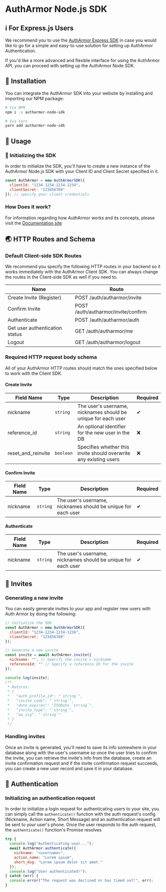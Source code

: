# AuthArmor Node.js SDK

## ℹ For Express.js Users

We recommend you to use the [AuthArmor Express SDK](https://github.com/AuthArmor/autharmor-express-sdk) in case you would like to go for a simple and easy-to-use solution for setting up AuthArmor Authentication.

If you'd like a more advanced and flexible interface for using the AuthArmor API, you can proceed with setting up the AuthArmor Node SDK.

## 🏁 Installation

You can integrate the AuthArmor SDK into your website by installing and importing our NPM package:

```bash
# Via NPM
npm i -s autharmor-node-sdk

# Via Yarn
yarn add autharmor-node-sdk
```

## 🧭 Usage

### 🚀 Initializing the SDK

In order to initialize the SDK, you'll have to create a new instance of the AuthArmor Node.js SDK with your Client ID and Client Secret specified in it.

```javascript
const AuthArmor = new AuthArmorSDK({
  clientId: "1234-1234-1234-1234",
  clientSecret: "123456789"
}); // specify your client credentials
```

### How Does it work?

For information regarding how AuthArmor works and its concepts, please visit the [Documentation site](https://docs.autharmor.com)

## 🌏 HTTP Routes and Schema

### Default Client-side SDK Routes

We recommend you specify the following HTTP routes in your backend so it works immediately with the AuthArmor Client SDK. You can always change the routes in the Client-side SDK as well if you need to.

| Name                           | Route                               |
| ------------------------------ | ----------------------------------- |
| Create Invite (Register)       | POST /auth/autharmor/invite         |
| Confirm Invite                 | POST /auth/autharmor/invite/confirm |
| Authenticate                   | POST /auth/autharmor/auth           |
| Get user authentication status | GET /auth/autharmor/me              |
| Logout                         | GET /auth/autharmor/logout          |

### Required HTTP request body schema

All of your AuthArmor HTTP routes should match the ones specified below to work with the Client SDK.

#### Create Invite

| Field Name         | Type      | Description                                                       | Required |
| ------------------ | --------- | ----------------------------------------------------------------- | -------- |
| nickname           | `string`  | The user's username, nicknames should be unique for each user     | ✔        |
| reference_id       | `string`  | An optional identifier for the new user in the DB                 | ❌       |
| reset_and_reinvite | `boolean` | Specifies whether this invite should overwrite any existing users | ❌       |

#### Confirm Invite

| Field Name | Type     | Description                                                   | Required |
| ---------- | -------- | ------------------------------------------------------------- | -------- |
| nickname   | `string` | The user's username, nicknames should be unique for each user | ✔        |

#### Authenticate

| Field Name | Type     | Description                                                   | Required |
| ---------- | -------- | ------------------------------------------------------------- | -------- |
| nickname   | `string` | The user's username, nicknames should be unique for each user | ✔        |

## 🧲 Invites

### Generating a new invite

You can easily generate invites to your app and register new users with Auth Armor by doing the following:

```javascript
// Initialize the SDK
const AuthArmor = new AuthArmorSDK({
  clientId: "1234-1234-1234-1234",
  clientSecret: "123456789"
});

// Generate a new invite
const invite = await AuthArmor.invite({
  nickname: "", // Specify the invite's nickname
  referenceId: "" // Specify a reference ID for the invite
});

console.log(invite);
/**
 * Returns:
 * {
 *   "auth_profile_id": "`string`",
 *   "invite_code": "`string`",
 *   "date_expires": "ISODate `string`",
 *   "invite_type": "`string`",
 *   "aa_sig": "`string`"
 * }
 */
```

### Handling invites

Once an invite is generated, you'll need to save its info somewhere in your database along with the user's username so once the user tries to confirm the invite, you can retrieve the invite's info from the database, create an invite confirmation request and if the invite confirmation request succeeds, you can create a new user record and save it in your database.

## 🔏 Authentication

### Initializing an authentication request

In order to initialize a login request for authenticating users to your site, you can simply call the `authenticate()` function with the auth request's config (Nickname, Action name, Short Message) and an authentication request will be sent to your user's phone. Once the user responds to the auth request, the `authenticate()` function's Promise resolves

```javascript
try {
  console.log("Authenticating user...");
  await AuthArmor.authenticate({
    nickname: "<username>",
    action_name: "Lorem ipsum",
    short_msg: "Lorem ipsum dolor sit amet."
  });
  console.log("User authenticated!");
} catch (err) {
  console.error("The request was declined or has timed out!", err);
}
```
